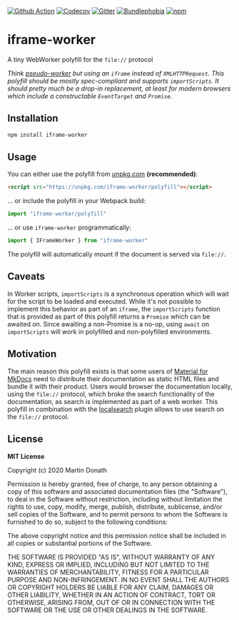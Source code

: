 [![Github Action][action-image]][action-link]
[![Codecov][codecov-image]][codecov-link]
[![Gitter][gitter-image]][gitter-link]
[![Bundlephobia][bundle-image]][bundle-link]
[![npm][npm-image]][npm-link]

  [action-image]: https://github.com/squidfunk/iframe-worker/workflows/ci/badge.svg?branch=master
  [action-link]: https://github.com/squidfunk/iframe-worker/actions
  [codecov-image]: https://img.shields.io/codecov/c/github/squidfunk/iframe-worker/master.svg
  [codecov-link]: https://codecov.io/gh/squidfunk/iframe-worker
  [gitter-image]: https://badges.gitter.im/squidfunk/iframe-worker.svg
  [gitter-link]: https://gitter.im/squidfunk/iframe-worker
  [bundle-image]: https://badgen.net/bundlephobia/minzip/iframe-worker
  [bundle-link]: https://bundlephobia.com/result?p=iframe-worker
  [npm-image]: https://img.shields.io/npm/v/iframe-worker.svg
  [npm-link]: https://npmjs.com/package/iframe-worker

# iframe-worker

A tiny WebWorker polyfill for the `file://` protocol

_Think [pseudo-worker][1] but using an `iframe` instead of `XMLHTTPRequest`.
This polyfill should be mostly spec-compliant and supports `importScripts`.
It should pretty much be a drop-in replacement, at least for modern browsers
which include a constructable `EventTarget` and `Promise`._

## Installation

``` sh
npm install iframe-worker
```

## Usage

You can either use the polyfill from [unpkg.com](https://unpkg.com)
__(recommended)__:

``` html
<script src="https://unpkg.com/iframe-worker/polyfill"></script>
```

... or include the polyfill in your Webpack build:

``` js
import "iframe-worker/polyfill"
```

... or use `iframe-worker` programmatically:

``` js
import { IFrameWorker } from "iframe-worker"
```

The polyfill will automatically mount if the document is served via `file://`.

## Caveats

In Worker scripts, `importScripts` is a synchronous operation which will wait
for the script to be loaded and executed. While it's not possible to implement
this behavior as part of an `iframe`, the `importScripts` function that is
provided as part of this polyfill returns a `Promise` which can be awaited on.
Since awaiting a non-Promise is a no-op, using `await` on `importScripts` will
work in polyfilled and non-polyfilled environments.

## Motivation

The main reason this polyfill exists is that some users of [Material for
MkDocs][2] need to distribute their documentation as static HTML files and
bundle it with their product. Users would browser the documentation locally,
using the `file://` protocol, which broke the search functionality of the
documentation, as search is implemented as part of a web worker. This polyfill
in combination with the [localsearch][3] plugin allows to use search on
the `file://` protocol.

## License

**MIT License**

Copyright (c) 2020 Martin Donath

Permission is hereby granted, free of charge, to any person obtaining a copy
of this software and associated documentation files (the "Software"), to
deal in the Software without restriction, including without limitation the
rights to use, copy, modify, merge, publish, distribute, sublicense, and/or
sell copies of the Software, and to permit persons to whom the Software is
furnished to do so, subject to the following conditions:

The above copyright notice and this permission notice shall be included in
all copies or substantial portions of the Software.

THE SOFTWARE IS PROVIDED "AS IS", WITHOUT WARRANTY OF ANY KIND, EXPRESS OR
IMPLIED, INCLUDING BUT NOT LIMITED TO THE WARRANTIES OF MERCHANTABILITY,
FITNESS FOR A PARTICULAR PURPOSE AND NON-INFRINGEMENT. IN NO EVENT SHALL THE
AUTHORS OR COPYRIGHT HOLDERS BE LIABLE FOR ANY CLAIM, DAMAGES OR OTHER
LIABILITY, WHETHER IN AN ACTION OF CONTRACT, TORT OR OTHERWISE, ARISING
FROM, OUT OF OR IN CONNECTION WITH THE SOFTWARE OR THE USE OR OTHER DEALINGS
IN THE SOFTWARE.

  [1]: https://github.com/nolanlawson/pseudo-worker
  [2]: https://github.com/squidfunk/mkdocs-material
  [3]: https://github.com/wilhelmer/mkdocs-localsearch
